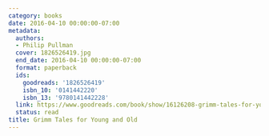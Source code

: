 ```yaml
---
category: books
date: 2016-04-10 00:00:00-07:00
metadata:
  authors:
  - Philip Pullman
  cover: 1826526419.jpg
  end_date: 2016-04-10 00:00:00-07:00
  format: paperback
  ids:
    goodreads: '1826526419'
    isbn_10: '0141442220'
    isbn_13: '9780141442228'
  link: https://www.goodreads.com/book/show/16126208-grimm-tales-for-young-and-old
  status: read
title: Grimm Tales for Young and Old
---
```


